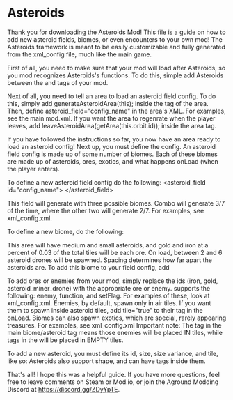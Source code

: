 # Asteroids
Thank you for downloading the Asteroids Mod!
This file is a guide on how to add new asteroid fields, biomes, or even encounters to your own mod! The Asteroids framework is meant to be easily customizable and fully generated from the xml_config file, much like the main game.

First of all, you need to make sure that your mod will load after Asteroids, so you mod recognizes Asteroids's functions. To do this, simple add <loadAfter>Asteroids</loadAfter> between the <version> and <init> tags of your mod.

Next of all, you need to tell an area to load an asteroid field config. To do this, simply add <action>generateAsteroidArea(this);</action> inside the <init> tag of the area. Then, define asteroid_field="config_name" in the area's XML. For examples, see the main mod.xml. If you want the area to regenrate when the player leaves, add <onLeave><invokeLater><action>leaveAsteroidArea(getArea(this.orbit.id));</action></invokeLater></onLeave> inside the area tag.

If you have followed the instructions so far, you now have an area ready to load an asteroid config! Next up, you must define the config.
An asteroid field config is made up of some number of biomes. Each of these biomes are made up of asteroids, ores, exotics, and what happens onLoad (when the player enters).

To define a new asteroid field config do the following:
<asteroid_field id="config_name">
  <biome id="combo" p="3" />
  <biome id="science" p="2" />
  <biome id="magic" p="2"/>
</asteroid_field>

This field will generate with three possible biomes. Combo will generate 3/7 of the time, where the other two will generate 2/7. For examples, see xml_config.xml.

To define a new biome, do the following:
<biome id="example_biome" spacing="5">
    <ore id="gold" percent="0.03" />
    <ore id="iron" percent="0.03" />
    <asteroid id="medium" p="1" />
    <asteroid id="small" p="2" />
    <onLoad>
      <enemy id="asteroid_miner_drone" count="4" random="2" />
    </onLoad>
</biome>

This area will have medium and small asteroids, and gold and iron at a percent of 0.03 of the total tiles will be each ore. On load, between 2 and 6 asteroid drones will be spawned. Spacing determines how far apart the asteroids are.
To add this biome to your field config, add <biome id="example_biome" p="1"/>

To add ores or enemies from your mod, simply replace the ids (iron, gold, asteroid_miner_drone) with the appropriate ore or enemy.
<onLoad> supports the following: enemy, function, and setFlag. For examples of these, look at xml_config.xml.
Enemies, by default, spawn only in air tiles. If you want them to spawn inside asteroid tiles, add tile="true" to their tag in the onLoad.
Biomes can also spawn exotics, which are special, rarely appearing treasures. For examples, see xml_config.xml
Important note: The <enemy> tag in the main biome/asteroid tag means those enemies will be placed IN tiles, while <enemy> tags in the <onLoad> will be placed in EMPTY tiles.

To add a new asteroid, you must define its id, size, size variance, and tile, like so:
<asteroid id="huge" size="23" size_var="3" tile="asteroid"/>
Asteroids also support shape, and can have <ore> tags inside them.

That's all! I hope this was a helpful guide. If you have more questions, feel free to leave comments on Steam or Mod.io, or join the Aground Modding Discord at https://discord.gg/ZDyYpTE.

